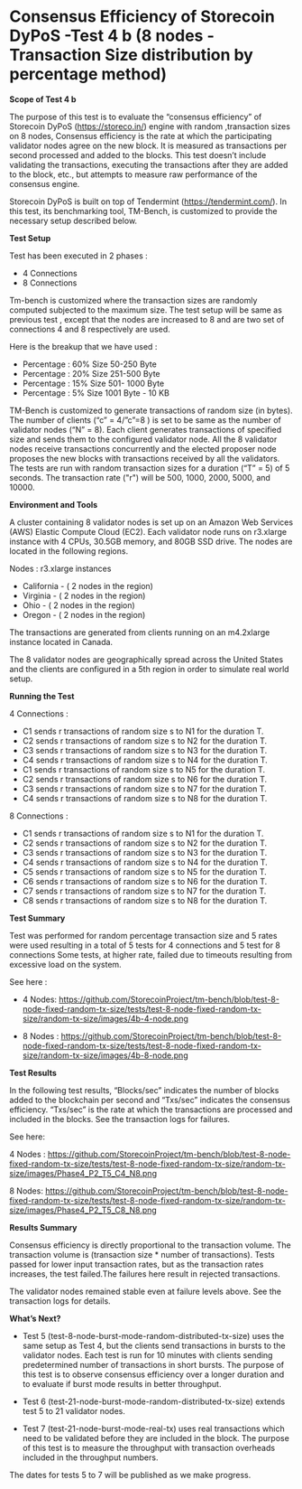 # Consensus Efficiency of Storecoin DyPoS -Test 4 b (8 nodes - Transaction Size distribution by percentage method)

**Scope of Test 4 b**

The purpose of this test is to evaluate the “consensus efficiency” of Storecoin DyPoS (https://storeco.in/) engine with random ,transaction sizes on 8 nodes,  Consensus efficiency is the rate at which the participating validator nodes agree on the new block. It is measured as transactions per second processed and added to the blocks. This test doesn’t include validating the transactions, executing the transactions after they are added to the block, etc., but attempts to measure raw performance of the consensus engine.
 
Storecoin DyPoS is built on top of Tendermint (https://tendermint.com/). In this test, its benchmarking tool, TM-Bench, is customized to provide the necessary setup described below.


**Test Setup**

 Test has been executed in 2 phases : 

- 4 Connections 
- 8 Connections

Tm-bench is customized where the transaction sizes are randomly computed subjected to the maximum size. The test setup will be same as previous test , except that the nodes are increased to 8 and are two set of connections 4 and 8 respectively are used. 

Here is the breakup that we have used :

- Percentage : 60% Size 50-250 Byte
- Percentage : 20% Size 251-500 Byte
- Percentage : 15% Size 501- 1000 Byte
- Percentage : 5% Size 1001 Byte - 10 KB

 
 TM-Bench is customized to generate transactions of random size (in bytes). The number of clients (“c” = 4/”c”=8 ) is set to be same as the number of validator nodes (“N” = 8). Each client generates transactions of specified size and sends them to the configured validator node. All the 8 validator nodes receive transactions concurrently and the elected proposer node proposes the new blocks with transactions received by all the validators. The tests are run with random transaction sizes for a duration (“T” = 5) of 5 seconds. The transaction rate ("r") will be 500, 1000, 2000, 5000, and 10000.
 



**Environment and Tools**

A cluster containing 8 validator nodes is set up on an Amazon Web Services (AWS) Elastic Compute Cloud (EC2). Each validator node runs on r3.xlarge instance with 4 CPUs, 30.5GB memory, and 80GB SSD drive. The nodes are located in the following regions.
 
Nodes :  r3.xlarge instances

- California - ( 2 nodes in the region) 
- Virginia  - ( 2 nodes in the region) 
- Ohio   - ( 2 nodes in the region) 
- Oregon  - ( 2 nodes in the region) 

The transactions are generated from clients running on an m4.2xlarge instance located in Canada.
 
The 8 validator nodes are geographically spread across the United States and the clients are configured in a 5th region in order to simulate real world setup.


**Running the Test**

4 Connections : 

- C1 sends r transactions of random size s to N1 for the duration T. 
- C2 sends r transactions of random size s to N2 for the duration T. 
- C3 sends r transactions of random size s to N3 for the duration T. 
- C4 sends r transactions of random size s to N4 for the duration T.
- C1 sends r transactions of random size s to N5 for the duration T. 
- C2 sends r transactions of random size s to N6 for the duration T. 
- C3 sends r transactions of random size s to N7 for the duration T. 
- C4 sends r transactions of random size s to N8 for the duration T.

8 Connections : 

- C1 sends r transactions of random size s to N1 for the duration T. 
- C2 sends r transactions of random size s to N2 for the duration T. 
- C3 sends r transactions of random size s to N3 for the duration T. 
- C4 sends r transactions of random size s to N4 for the duration T.
- C5 sends r transactions of random size s to N5 for the duration T. 
- C6 sends r transactions of random size s to N6 for the duration T. 
- C7 sends r transactions of random size s to N7 for the duration T. 
- C8 sends r transactions of random size s to N8 for the duration T.


**Test Summary**

Test was performed for random percentage transaction  size and 5 rates were used resulting in a total of 5 tests for 4 connections and 5  test for 8 connections  Some tests, at higher rate, failed due to timeouts resulting from excessive load on the system.


See here : 

- 4 Nodes: https://github.com/StorecoinProject/tm-bench/blob/test-8-node-fixed-random-tx-size/tests/test-8-node-fixed-random-tx-size/random-tx-size/images/4b-4-node.png

- 8 Nodes : https://github.com/StorecoinProject/tm-bench/blob/test-8-node-fixed-random-tx-size/tests/test-8-node-fixed-random-tx-size/random-tx-size/images/4b-8-node.png

**Test Results**

In the following test results, “Blocks/sec” indicates the number of blocks added to the blockchain per second and “Txs/sec” indicates the consensus efficiency. “Txs/sec” is the rate at which the transactions are processed and included in the blocks.
See the transaction logs for failures.

See here: 

4 Nodes : https://github.com/StorecoinProject/tm-bench/blob/test-8-node-fixed-random-tx-size/tests/test-8-node-fixed-random-tx-size/random-tx-size/images/Phase4_P2_T5_C4_N8.png

8 Nodes: https://github.com/StorecoinProject/tm-bench/blob/test-8-node-fixed-random-tx-size/tests/test-8-node-fixed-random-tx-size/random-tx-size/images/Phase4_P2_T5_C8_N8.png

**Results Summary**

Consensus efficiency is directly proportional to the transaction volume. The transaction volume is (transaction size * number of transactions). Tests passed for lower  input transaction rates, but as the transaction rates  increases, the test failed.The failures here result in rejected transactions. 

The validator nodes remained stable even at failure levels above. See the transaction logs for details.


**What’s Next?**



- Test 5 (test-8-node-burst-mode-random-distributed-tx-size) uses the same setup as Test 4, but the clients send transactions in bursts to the validator nodes. Each test is run for 10 minutes with clients sending predetermined number of transactions in short bursts. The purpose of this test is to observe consensus efficiency over a longer duration and to evaluate if burst mode results in better throughput.

- Test 6 (test-21-node-burst-mode-random-distributed-tx-size) extends test 5 to 21 validator nodes.

- Test 7 (test-21-node-burst-mode-real-tx) uses real transactions which need to be validated before they are included in the block. The purpose of this test is to measure the throughput with transaction overheads included in the throughput numbers.

The dates for tests 5 to 7 will be published as we make progress.
